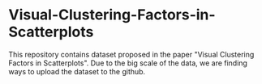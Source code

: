 # Visual-Clustering-Factors-in-Scatterplots
This repository contains dataset proposed in the paper "Visual Clustering Factors in Scatterplots". Due to the big scale of the data, we are finding ways to upload the dataset to the github. 
